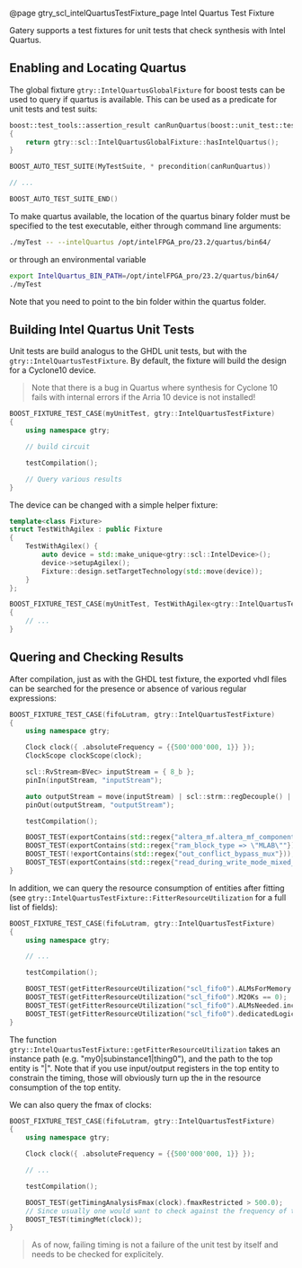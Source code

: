 @page gtry_scl_intelQuartusTestFixture_page Intel Quartus Test Fixture

Gatery supports a test fixtures for unit tests that check synthesis with Intel Quartus.

## Enabling and Locating Quartus

The global fixture `gtry::IntelQuartusGlobalFixture` for boost tests can be used to query if quartus is available. 
This can be used as a predicate for unit tests and test suits:
```cpp
boost::test_tools::assertion_result canRunQuartus(boost::unit_test::test_unit_id)
{
	return gtry::scl::IntelQuartusGlobalFixture::hasIntelQuartus();
}

BOOST_AUTO_TEST_SUITE(MyTestSuite, * precondition(canRunQuartus))

// ...

BOOST_AUTO_TEST_SUITE_END()
```

To make quartus available, the location of the quartus binary folder must be specified to the test executable, either through command line arguments:
```bash
./myTest -- --intelQuartus /opt/intelFPGA_pro/23.2/quartus/bin64/
```
or through an environmental variable
```bash
export IntelQuartus_BIN_PATH=/opt/intelFPGA_pro/23.2/quartus/bin64/
./myTest
```
Note that you need to point to the bin folder within the quartus folder.


## Building Intel Quartus Unit Tests

Unit tests are build analogus to the GHDL unit tests, but with the `gtry::IntelQuartusTestFixture`.
By default, the fixture will build the design for a Cyclone10 device.

> Note that there is a bug in Quartus where synthesis for Cyclone 10 fails with internal errors if the Arria 10 device is not installed!

```cpp
BOOST_FIXTURE_TEST_CASE(myUnitTest, gtry::IntelQuartusTestFixture)
{
	using namespace gtry;

	// build circuit

	testCompilation();

	// Query various results
}
```

The device can be changed with a simple helper fixture:

```cpp 
template<class Fixture>
struct TestWithAgilex : public Fixture
{
	TestWithAgilex() {
		auto device = std::make_unique<gtry::scl::IntelDevice>();
		device->setupAgilex();
		Fixture::design.setTargetTechnology(std::move(device));
	}
};

BOOST_FIXTURE_TEST_CASE(myUnitTest, TestWithAgilex<gtry::IntelQuartusTestFixture>)
{
	// ...
}
```

## Quering and Checking Results

After compilation, just as with the GHDL test fixture, the exported vhdl files can be searched for the presence or absence of various regular expressions:

```cpp
BOOST_FIXTURE_TEST_CASE(fifoLutram, gtry::IntelQuartusTestFixture)
{
	using namespace gtry;

	Clock clock({ .absoluteFrequency = {{500'000'000, 1}} });
	ClockScope clockScope(clock);

	scl::RvStream<BVec> inputStream = { 8_b };
	pinIn(inputStream, "inputStream");

	auto outputStream = move(inputStream) | scl::strm::regDecouple() | scl::strm::fifo(8) | scl::strm::regDecouple();
	pinOut(outputStream, "outputStream");

	testCompilation();

	BOOST_TEST(exportContains(std::regex{"altera_mf.altera_mf_components.altdpram"}));
	BOOST_TEST(exportContains(std::regex{"ram_block_type => \"MLAB\""}));
	BOOST_TEST(!exportContains(std::regex{"out_conflict_bypass_mux"}));
	BOOST_TEST(exportContains(std::regex{"read_during_write_mode_mixed_ports => \"DONT_CARE\""}));
}
```

In addition, we can query the resource consumption of entities after fitting (see `gtry::IntelQuartusTestFixture::FitterResourceUtilization` for a full list of fields):

```cpp
BOOST_FIXTURE_TEST_CASE(fifoLutram, gtry::IntelQuartusTestFixture)
{
	using namespace gtry;

	// ...

	testCompilation();

	BOOST_TEST(getFitterResourceUtilization("scl_fifo0").ALMsForMemory.inclChildren == 10.0);
	BOOST_TEST(getFitterResourceUtilization("scl_fifo0").M20Ks == 0);
	BOOST_TEST(getFitterResourceUtilization("scl_fifo0").ALMsNeeded.inclChildren < 20.0);
	BOOST_TEST(getFitterResourceUtilization("scl_fifo0").dedicatedLogicRegisters.inclChildren < 20.0);
}
```
The function `gtry::IntelQuartusTestFixture::getFitterResourceUtilization` takes an instance path (e.g. "my0|subinstance1|thing0"), and the path to the top entity is "|".
Note that if you use input/output registers in the top entity to constrain the timing, those will obviously turn up the in the resource consumption of the top entity.

We can also query the fmax of clocks:
```cpp
BOOST_FIXTURE_TEST_CASE(fifoLutram, gtry::IntelQuartusTestFixture)
{
	using namespace gtry;

	Clock clock({ .absoluteFrequency = {{500'000'000, 1}} });

	// ...

	testCompilation();

	BOOST_TEST(getTimingAnalysisFmax(clock).fmaxRestricted > 500.0);
	// Since usually one would want to check against the frequency of the clock, there is a shorthand for this as well:
	BOOST_TEST(timingMet(clock));
}
```

> As of now, failing timing is not a failure of the unit test by itself and needs to be checked for explicitely.